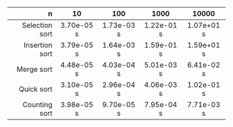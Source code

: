 | n | 10 | 100 | 1000 | 10000 |     
| ---: | :---: | :---: | :---: | :---: |
|Selection sort|		3.70e-05 s	|		1.73e-03 s	|		1.22e-01 s	|		1.07e+01 s | 
|Insertion sort|	3.79e-05 s		|	1.64e-03 s		|	1.59e-01 s		|	1.59e+01 s  |
|Merge sort|			  4.48e-05 s		|	4.03e-04 s	|		5.01e-03 s	|		6.41e-02 s | 
|Quick sort|		  3.10e-05 s		|	2.96e-04 s		|	4.06e-03 s		|	1.02e-01 s  |
|Counting sort|		  3.98e-05 s		|	9.70e-05 s	|		7.95e-04 s	|		7.71e-03 s | 
